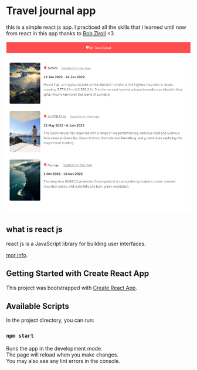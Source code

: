 # Travel journal app
this is a simple react js app.
I practiced all the skills that i learned until now from react in this app thanks to [Bob Ziroll](https://twitter.com/bobziroll "Bob Ziroll twitter account") <3

![travel jornal](https://github.com/bouakram/travel-journal-app/blob/master/src/travel-journal.png)

## what is react js 

react js is a JavaScript library for building user interfaces.

[mor info](https://reactjs.org/).

## Getting Started with Create React App

This project was bootstrapped with [Create React App](https://github.com/facebook/create-react-app).

## Available Scripts

In the project directory, you can run:

### `npm start`

Runs the app in the development mode.\
The page will reload when you make changes.\
You may also see any lint errors in the console.
